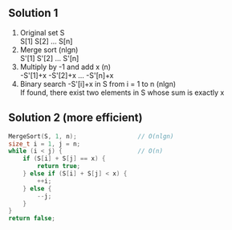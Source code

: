 ## Solution 1

1. Original set S  
   S[1] S[2] ... S[n]
2. Merge sort (nlgn)  
   S'[1] S'[2] ... S'[n]
3. Multiply by -1 and add x (n)  
   -S'[1]+x -S'[2]+x ... -S'[n]+x
4. Binary search -S'[i]+x in S from i = 1 to n (nlgn)  
   If found, there exist two elements in S whose sum is exactly x

## Solution 2 (more efficient)

```C++
MergeSort(S, 1, n);                 // O(nlgn)
size_t i = 1, j = n;
while (i < j) {                     // O(n)
    if (S[i] + S[j] == x) {
        return true;
    } else if (S[i] + S[j] < x) {
        ++i;
    } else {
        --j;
    }
}
return false;
```
